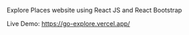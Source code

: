 Explore Places website using React JS and React Bootstrap

Live Demo: https://go-explore.vercel.app/
